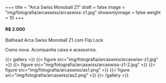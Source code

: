 +++
title = "Arca Swiss Monoball Z1"
draft = false
image = "img/fotografia/arcaswiss/arcaswiss-z1.jpg"
showonlyimage = false
weight = 10
+++
#### R$ 2.000

Ballhead Arca Swiss Monoball Z1 com Flip Lock
<!--more-->

Como nova. Acompanha caixa e acessorios.

{{< gallery >}}
{{< figure src="img/fotografia/arcaswiss/arcaswiss-z1.jpg" >}}
{{< figure src="img/fotografia/arcaswiss/arcaswiss-z1-2.jpg" >}}
{{< figure src="img/fotografia/arcaswiss/as1.png" >}}
{{< figure src="img/fotografia/arcaswiss/as2.png" >}}
{{< /gallery >}}
